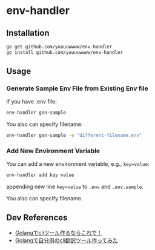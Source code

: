 # env-handler

## Installation

```sh
go get github.com/yuuuuwwww/env-handler
go install github.com/yuuuuwwww/env-handler
```

## Usage

### Generate Sample Env File from Existing Env file

If you have .env file:

```sh
env-handler gen-sample
```

You also can specify filename:

```sh
env-handler gen-sample -e "different-filename.env"
```

### Add New Environment Variable

You can add a new environment variable, e.g., `key=value`:

```sh
env-handler add key value
```

appending new line `key=value` to `.env` and `.env.sample`.

You also can specify filename.

## Dev References

- [Golangでcliツール作るならこれで！](https://qiita.com/gatchan0807/items/4ffdf65f7affe8faec5a)
- [Golangで自分用のcli翻訳ツール作ってみた](https://qiita.com/gatchan0807/items/83ebf6fec4790d7a6130)

